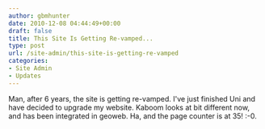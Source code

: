 ```yaml
---
author: gbmhunter
date: 2010-12-08 04:44:49+00:00
draft: false
title: This Site Is Getting Re-vamped...
type: post
url: /site-admin/this-site-is-getting-re-vamped
categories:
- Site Admin
- Updates
---
```


Man, after 6 years, the site is getting re-vamped. I've just finished Uni and have decided to upgrade my website. Kaboom looks at bit different now, and has been integrated in geoweb. Ha, and the page counter is at 35! :-0.
